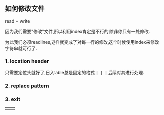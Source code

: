 
## 如何修改文件

read + write 

因为我们需要"修改"文件,所以利用index肯定是不行的,除非你只有一处修改. 

为此我们必须readlines,这样就变成了对每一行的修改,这个时候使用index来修改字符串就可行了. 


### 1. location header 

只需要定位头就好了,日入table总是固定的格式 `| | |` 后续对其进行处理.


### 2. replace pattern 


### 3. exit 

| | |
| --- | --- |
|  |  |
